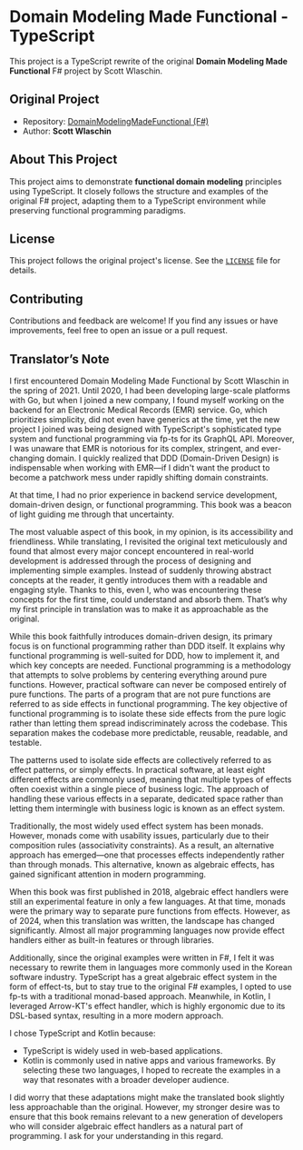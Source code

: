 # Domain Modeling Made Functional - TypeScript

This project is a TypeScript rewrite of the original **Domain Modeling Made Functional** F# project by Scott Wlaschin.

## Original Project
- Repository: [DomainModelingMadeFunctional (F#)](https://github.com/swlaschin/DomainModelingMadeFunctional)
- Author: **Scott Wlaschin**

## About This Project
This project aims to demonstrate **functional domain modeling** principles using TypeScript. It closely follows the structure and examples of the original F# project, adapting them to a TypeScript environment while preserving functional programming paradigms.

## License
This project follows the original project's license. See the [`LICENSE`](LICENSE) file for details.

## Contributing
Contributions and feedback are welcome! If you find any issues or have improvements, feel free to open an issue or a pull request.

## Translator’s Note
I first encountered Domain Modeling Made Functional by Scott Wlaschin in the spring of 2021. Until 2020, I had been developing large-scale platforms with Go, but when I joined a new company, I found myself working on the backend for an Electronic Medical Records (EMR) service. Go, which prioritizes simplicity, did not even have generics at the time, yet the new project I joined was being designed with TypeScript's sophisticated type system and functional programming via fp-ts for its GraphQL API. Moreover, I was unaware that EMR is notorious for its complex, stringent, and ever-changing domain. I quickly realized that DDD (Domain-Driven Design) is indispensable when working with EMR—if I didn't want the product to become a patchwork mess under rapidly shifting domain constraints.

At that time, I had no prior experience in backend service development, domain-driven design, or functional programming. This book was a beacon of light guiding me through that uncertainty.

The most valuable aspect of this book, in my opinion, is its accessibility and friendliness. While translating, I revisited the original text meticulously and found that almost every major concept encountered in real-world development is addressed through the process of designing and implementing simple examples. Instead of suddenly throwing abstract concepts at the reader, it gently introduces them with a readable and engaging style. Thanks to this, even I, who was encountering these concepts for the first time, could understand and absorb them. That’s why my first principle in translation was to make it as approachable as the original.

While this book faithfully introduces domain-driven design, its primary focus is on functional programming rather than DDD itself. It explains why functional programming is well-suited for DDD, how to implement it, and which key concepts are needed. Functional programming is a methodology that attempts to solve problems by centering everything around pure functions. However, practical software can never be composed entirely of pure functions. The parts of a program that are not pure functions are referred to as side effects in functional programming. The key objective of functional programming is to isolate these side effects from the pure logic rather than letting them spread indiscriminately across the codebase. This separation makes the codebase more predictable, reusable, readable, and testable.

The patterns used to isolate side effects are collectively referred to as effect patterns, or simply effects. In practical software, at least eight different effects are commonly used, meaning that multiple types of effects often coexist within a single piece of business logic. The approach of handling these various effects in a separate, dedicated space rather than letting them intermingle with business logic is known as an effect system.

Traditionally, the most widely used effect system has been monads. However, monads come with usability issues, particularly due to their composition rules (associativity constraints). As a result, an alternative approach has emerged—one that processes effects independently rather than through monads. This alternative, known as algebraic effects, has gained significant attention in modern programming.

When this book was first published in 2018, algebraic effect handlers were still an experimental feature in only a few languages. At that time, monads were the primary way to separate pure functions from effects. However, as of 2024, when this translation was written, the landscape has changed significantly. Almost all major programming languages now provide effect handlers either as built-in features or through libraries.

Additionally, since the original examples were written in F#, I felt it was necessary to rewrite them in languages more commonly used in the Korean software industry. TypeScript has a great algebraic effect system in the form of effect-ts, but to stay true to the original F# examples, I opted to use fp-ts with a traditional monad-based approach. Meanwhile, in Kotlin, I leveraged Arrow-KT's effect handler, which is highly ergonomic due to its DSL-based syntax, resulting in a more modern approach.

I chose TypeScript and Kotlin because:

- TypeScript is widely used in web-based applications.
- Kotlin is commonly used in native apps and various frameworks.
By selecting these two languages, I hoped to recreate the examples in a way that resonates with a broader developer audience.

I did worry that these adaptations might make the translated book slightly less approachable than the original. However, my stronger desire was to ensure that this book remains relevant to a new generation of developers who will consider algebraic effect handlers as a natural part of programming. I ask for your understanding in this regard.
